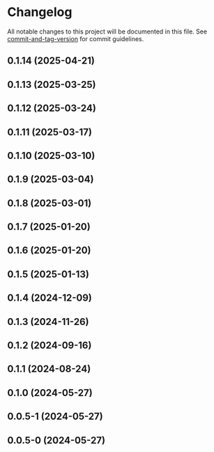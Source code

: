 # Changelog

All notable changes to this project will be documented in this file. See [commit-and-tag-version](https://github.com/absolute-version/commit-and-tag-version) for commit guidelines.

## 0.1.14 (2025-04-21)

## 0.1.13 (2025-03-25)

## 0.1.12 (2025-03-24)

## 0.1.11 (2025-03-17)

## 0.1.10 (2025-03-10)

## 0.1.9 (2025-03-04)

## 0.1.8 (2025-03-01)

## 0.1.7 (2025-01-20)

## 0.1.6 (2025-01-20)

## 0.1.5 (2025-01-13)

## 0.1.4 (2024-12-09)

## 0.1.3 (2024-11-26)

## 0.1.2 (2024-09-16)

## 0.1.1 (2024-08-24)

## 0.1.0 (2024-05-27)

## 0.0.5-1 (2024-05-27)

## 0.0.5-0 (2024-05-27)
